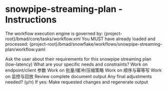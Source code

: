 # snowpipe-streaming-plan - Instructions

<critical>The workflow execution engine is governed by: {project-root}/bmad/core/tasks/workflow.xml</critical>
<critical>You MUST have already loaded and processed: {project-root}/bmad/snowflake/workflows/snowpipe-streaming-plan/workflow.yaml</critical>

<workflow>

<step n="1" goal="Understand Requirements">
<action>Ask the user about their requirements for this snowpipe streaming plan (low-latency)</action>
<ask>What are your specific needs and constraints?</ask>
</step>

<step n="2" goal="Endpoint/Client 参数">
<action>Work on endpoint/client 参数</action>
<template-output section="endpoints"/>
</step>

<step n="3" goal="批量/缓冲/压缩策略">
<action>Work on 批量/缓冲/压缩策略</action>
<template-output section="batching"/>
</step>

<step n="4" goal="顺序与幂等写">
<action>Work on 顺序与幂等写</action>
<template-output section="ordering"/>
</step>

<step n="5" goal="监控与回放">
<action>Work on 监控与回放</action>
<template-output section="observability"/>
</step>

<step n="6" goal="Review and Finalize">
<action>Review complete document output</action>
<ask>Any final adjustments needed? (y/n)</ask>
<check>If yes:</check>
  <action>Make requested changes and regenerate output</action>
</step>

</workflow>
